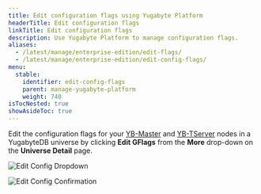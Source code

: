 ```yaml
---
title: Edit configuration flags using Yugabyte Platform
headerTitle: Edit configuration flags
linkTitle: Edit configuration flags
description: Use Yugabyte Platform to manage configuration flags.
aliases:
  - /latest/manage/enterprise-edition/edit-flags/
  - /latest/manage/enterprise-edition/edit-config-flags/
menu:
  stable:
    identifier: edit-config-flags
    parent: manage-yugabyte-platform
    weight: 740
isTocNested: true
showAsideToc: true
---
```


Edit the configuration flags for your [YB-Master](../../../reference/configuration/yb-master/) and [YB-TServer](../../../reference/configuration/yb-tserver/) nodes in a YugabyteDB universe by clicking **Edit GFlags** from the **More** drop-down on the **Universe Detail** page.

![Edit Config Dropdown](/images/ee/edit-config-1.png)

![Edit Config Confirmation](/images/ee/edit-config-2.png)
